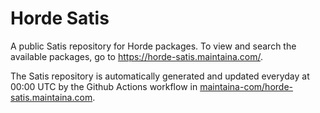 # Horde Satis

A public Satis repository for Horde packages. To view and search the available packages, go to https://horde-satis.maintaina.com/.

The Satis repository is automatically generated and updated everyday at 00:00 UTC by the Github Actions workflow in [maintaina-com/horde-satis.maintaina.com](https://github.com/maintaina-com/horde-satis.maintaina.com).
